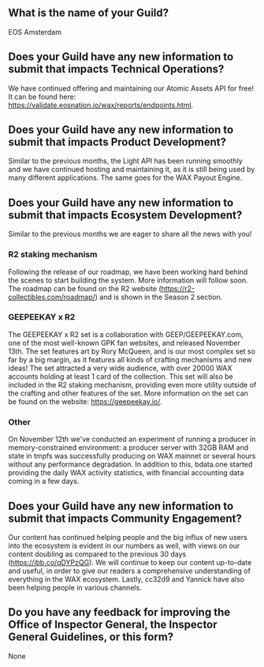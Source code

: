 ## What is the name of your Guild?

EOS Amsterdam

## Does your Guild have any new information to submit that impacts Technical Operations?

We have continued offering and maintaining our Atomic Assets API for free! It can be found here: https://validate.eosnation.io/wax/reports/endpoints.html.

## Does your Guild have any new information to submit that impacts Product Development?

Similar to the previous months, the Light API has been running smoothly and we have continued hosting and maintaining it, as it is still being used by many different applications. The same goes for the WAX Payout Engine.

## Does your Guild have any new information to submit that impacts Ecosystem Development?

Similar to the previous months we are eager to share all the news with you!

### R2 staking mechanism
Following the release of our roadmap, we have been working hard behind the scenes to start building the system. More information will follow soon. The roadmap can be found on the R2 website (https://r2-collectibles.com/roadmap/) and is shown in the Season 2 section.

### GEEPEEKAY x R2
The GEEPEEKAY x R2 set is a collaboration with GEEP/GEEPEEKAY.com, one of the most well-known GPK fan websites, and released November 13th. The set features art by Rory McQueen, and is our most complex set so far by a big margin, as it features all kinds of crafting mechanisms and new ideas! The set attracted a very wide audience, with over 20000 WAX accounts holding at least 1 card of the collection. This set will also be included in the R2 staking mechanism, providing even more utility outside of the crafting and other features of the set. More information on the set can be found on the website: https://geepeekay.io/.

### Other
On November 12th we've conducted an experiment of running a producer in memory-constrained environment: a producer server with 32GB RAM and state in tmpfs was successfully producing on WAX mainnet or several hours without any performance degradation. In addition to this, bdata.one started providing the daily WAX activity statistics, with financial accounting data coming in a few days.

## Does your Guild have any new information to submit that impacts Community Engagement?
Our content has continued helping people and the big influx of new users into the ecosystem is evident in our numbers as well, with views on our content doubling as compared to the previous 30 days (https://ibb.co/qDYPzQG). We will continue to keep our content up-to-date and useful, in order to give our readers a comprehensive understanding of everything in the WAX ecosystem. Lastly, cc32d9 and Yannick have also been helping people in various channels.

## Do you have any feedback for improving the Office of Inspector General, the Inspector General Guidelines, or this form?

None
